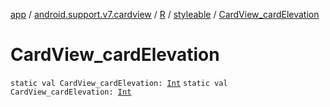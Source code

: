 [app](../../../index.md) / [android.support.v7.cardview](../../index.md) / [R](../index.md) / [styleable](index.md) / [CardView_cardElevation](./-card-view_card-elevation.md)

# CardView_cardElevation

`static val CardView_cardElevation: `[`Int`](https://kotlinlang.org/api/latest/jvm/stdlib/kotlin/-int/index.html)
`static val CardView_cardElevation: `[`Int`](https://kotlinlang.org/api/latest/jvm/stdlib/kotlin/-int/index.html)
